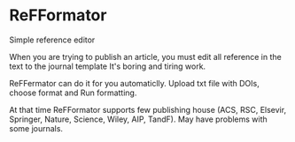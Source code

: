 # ReFFormator
Simple reference editor

When you are trying to publish an article, you must edit all reference in the text to the journal template
It's boring and tiring work.

ReFFermator can do it for you automaticlly. Upload txt file with DOIs, choose format and Run formatting.

At that time ReFFormator supports few publishing house (ACS, RSC, Elsevir, Springer, Nature, Science, Wiley, AIP, TandF). May have problems with some journals.

